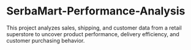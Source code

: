# SerbaMart-Performance-Analysis
This project analyzes sales, shipping, and customer data from a retail superstore to uncover product performance, delivery efficiency, and customer purchasing behavior.

